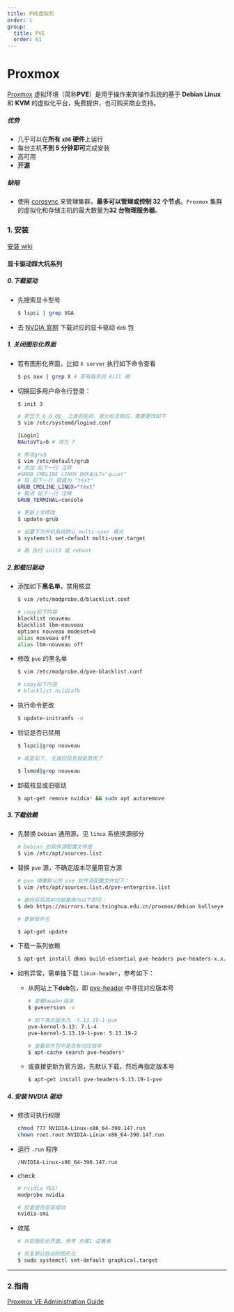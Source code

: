 ```yaml
---
title: PVE虚拟机
order: 1
group:
  title: PVE
  order: 61
---
```


# Proxmox

[Proxmox](https://www.proxmox.com/en) 虚拟环境（简称**PVE**）是用于操作来宾操作系统的基于 **Debian Linux** 和 **KVM** 的虚拟化平台，免费提供，也可购买商业支持。

##### 优势

- 几乎可以在**所有 `x86` 硬件**上运行
- 每台主机**不到 5 分钟即可**完成安装
- 高可用
- **开源**

##### 缺陷

- 使用 [corosync](http://corosync.github.io/corosync/) 来管理集群。**最多可以管理或控制 32 个节点**。`Proxmox` 集群的虚拟化和存储主机的最大数量为**32 台物理服务器**。

### 1. 安装

[安装 wiki](https://pve.proxmox.com/wiki/Installation)

#### 显卡驱动踩大坑系列

##### 0.下载驱动

- 先搜索显卡型号

  ```sh
  $ lspci | grep VGA
  ```

- 去 [NVDIA 官网](https://www.nvidia.com/Download/index.aspx?lang=zh-cn) 下载对应的显卡驱动 `deb` 包

##### 1. 关闭图形化界面

- 若有图形化界面，比如 `X server` 执行如下命令查看

  ```sh
  $ ps aux | grep X	# 若有服务则 kill 掉
  ```

- 切换回多用户命令行登录：

  ```sh
  $ init 3

  # 若显示 Q_Q_Q@_ 之类的乱码，或光标无响应，需要更改如下
  $ vim /etc/systemd/logind.conf

  [Login]
  NAutoVTs=6 # 改为 7

  # 修改grub
  $ vim /etc/default/grub
  # 添加 如下一行 注释
  #GRUB_CMDLINE_LINUX_DEFAULT="quiet"
  # 将 如下一行 赋值为 "text"
  GRUB_CMDLINE_LINUX="text"
  # 取消 如下一行 注释
  GRUB_TERMINAL=console

  # 更新上文修改
  $ update-grub

  # 设置下次开机系统默认 multi-user 模式
  $ systemctl set-default multi-user.target

  # 再 执行 init3 或 reboot
  ```

##### 2.卸载旧驱动

- 添加如下**黑名单**，禁用核显

  ```sh
  $ vim /etc/modprobe.d/blacklist.conf

  # copy如下内容
  blacklist nouveau
  blacklist lbm-nouveau
  options nouveau modeset=0
  alias nouveau off
  alias lbm-nouveau off
  ```

- 修改 `pve` 的黑名单

  ```sh
  $ vim /etc/modprobe.d/pve-blacklist.conf

  # copy如下内容
  # blacklist nvidiafb
  ```

- 执行命令更改

  ```sh
  $ update-initramfs -u
  ```

- 验证是否已禁用

  ```sh
  $ lspci|grep nouveau

  # 或是如下, 无返回信息就是禁用了

  $ lsmod|grep nouveau
  ```

- 卸载核显或旧驱动

  ```sh
  $ apt-get remove nvidia* && sudo apt autoremove
  ```

##### 3.下载依赖

- 先替换 `Debian` 通用源，见 `linux` 系统换源部分

  ```sh
  # Debian 的软件源配置文件是
  $ vim /etc/apt/sources.list
  ```

- 替换 `pve` 源，不确定版本尽量用官方源

  ```sh
  # pve 镜像默认的 pve 软件源配置文件如下：
  $ vim /etc/apt/sources.list.d/pve-enterprise.list

  # 备份后将其中内容替换为以下即可：
  $ deb https://mirrors.tuna.tsinghua.edu.cn/proxmox/debian bullseye pve-no-subscription

  # 更新软件包

  $ apt-get update
  ```

- 下载一系列依赖

  ```sh
  $ apt-get install dkms build-essential pve-headers pve-headers-x.x.x-x-pve
  ```

- 如有异常，需单独下载 `linux-header`，参考如下：

  - 从网站上下**deb**包，即 [pve-header](http://download.proxmox.com/debian/pve/dists/bullseye/pve-no-subscription/binary-amd64/) 中寻找对应版本号

    ```sh
    # 查看header版本
    $ pveversion -v

    # 如下表示版本为 -5.13.19-1-pve
    pve-kernel-5.13: 7.1-4
    pve-kernel-5.13.19-1-pve: 5.13.19-2

    # 查看软件包中是否有对应版本
    $ apt-cache search pve-headers*
    ```

  - 或直接更新为官方源，先默认下载，然后再指定版本号

    ```sh
    $ apt-get install pve-headers-5.13.19-1-pve
    ```

##### 4. 安装 NVDIA 驱动

- 修改可执行权限

  ```sh
  chmod 777 NVIDIA-Linux-x86_64-390.147.run
  chown root.root NVIDIA-Linux-x86_64-390.147.run
  ```

- 运行 `.run` 程序

  ```sh
  /NVIDIA-Linux-x86_64-390.147.run
  ```

- check

  ```sh
  # nvidia YES!
  modprobe nvidia

  # 检查是否安装成功
  nvidia-smi
  ```

- 收尾

  ```sh
  # 开启图形化界面，参考 步骤1 逆着来

  # 恢复默认启动的图形化
  $ sudo systemctl set-default graphical.target
  ```

---

### 2.指南

[Proxmox VE Administration Guide](https://pve.proxmox.com/pve-docs/pve-admin-guide.html)
